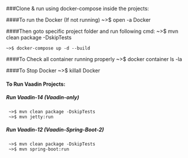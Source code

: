 ###Clone & run using docker-compose inside the projects:

####To run the Docker (If not running)
    ~>$ open -a Docker

####Then goto specific project folder and run following cmd:
    ~>$ mvn clean package -DskipTests

    ~>$ docker-compose up -d --build

####To Check all container running properly
    ~>$ docker container ls -la

####To Stop Docker
    ~>$ killall Docker

#### To Run Vaadin Projects:
##### Run Vaadin-14 (Vaadin-only)
     ~>$ mvn clean package -DskipTests
     ~>$ mvn jetty:run
      
##### Run Vaadin-12 (Vaadin-Spring-Boot-2)
     ~>$ mvn clean package -DskipTests
     ~>$ mvn spring-boot:run